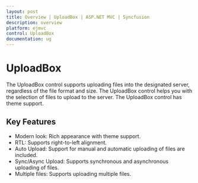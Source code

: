 ```yaml
---
layout: post
title: Overview | UploadBox | ASP.NET MVC | Syncfusion
description: overview
platform: ejmvc
control: UploadBox
documentation: ug
---
```


# UploadBox

The UploadBox control supports uploading files into the designated server, regardless of the file format and size. The UploadBox control helps you with the selection of files to upload to the server. The UploadBox control has theme support.

## Key Features

* Modern look: Rich appearance with theme support.
* RTL: Supports right-to-left alignment.
* Auto Upload: Support for manual and automatic uploading of files are included.
* Sync/Async Upload: Supports synchronous and asynchronous uploading of files.
* Multiple files: Supports uploading multiple files.
